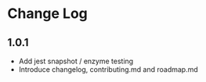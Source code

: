# Change Log

## 1.0.1
- Add jest snapshot / enzyme testing
- Introduce changelog, contributing.md and roadmap.md